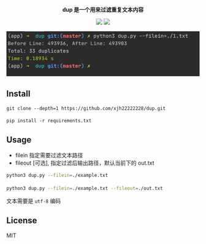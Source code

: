 
<p align="center">
  <b>dup 是一个用来过滤重复文本内容</b>
  <p align="center">
    <img src="https://img.shields.io/github/license/xjh22222228/dup" />
    <img src="https://img.shields.io/github/v/release/xjh22222228/dup" />
  </p>
</p>

![](media/print.png)



## Install
```
git clone --depth=1 https://github.com/xjh22222228/dup.git

pip install -r requirements.txt
```


## Usage
- filein 指定需要过滤文本路径
- fileout [可选], 指定过滤后输出路径，默认当前下的 out.txt

```bash
python3 dup.py --filein=./example.txt

python3 dup.py --filein=./example.txt --fileout=./out.txt
```

文本需要是 `utf-8` 编码




## License
MIT

